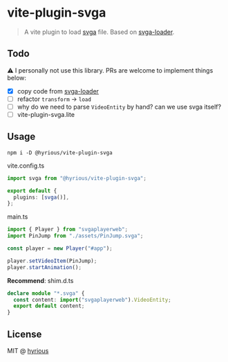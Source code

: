 # vite-plugin-svga

> A vite plugin to load [svga](https://github.com/svga/SVGAPlayer-Web) file. Based on [svga-loader](https://github.com/Adamwu1992/svga-loader).

## Todo

⚠️ I personally not use this library. PRs are welcome to implement things below:

- [x] copy code from [svga-loader](https://github.com/Adamwu1992/svga-loader)
- [ ] refactor `transform` &rarr; `load`
- [ ] why do we need to parse `VideoEntity` by hand? can we use svga itself?
- [ ] vite-plugin-svga.lite

## Usage

```
npm i -D @hyrious/vite-plugin-svga
```

vite.config.ts

```ts
import svga from "@hyrious/vite-plugin-svga";

export default {
  plugins: [svga()],
};
```

main.ts

```ts
import { Player } from "svgaplayerweb";
import PinJump from "./assets/PinJump.svga";

const player = new Player("#app");

player.setVideoItem(PinJump);
player.startAnimation();
```

**Recommend**: shim.d.ts

```ts
declare module "*.svga" {
  const content: import("svgaplayerweb").VideoEntity;
  export default content;
}
```

## License

MIT @ [hyrious](https://github.com/hyrious)

